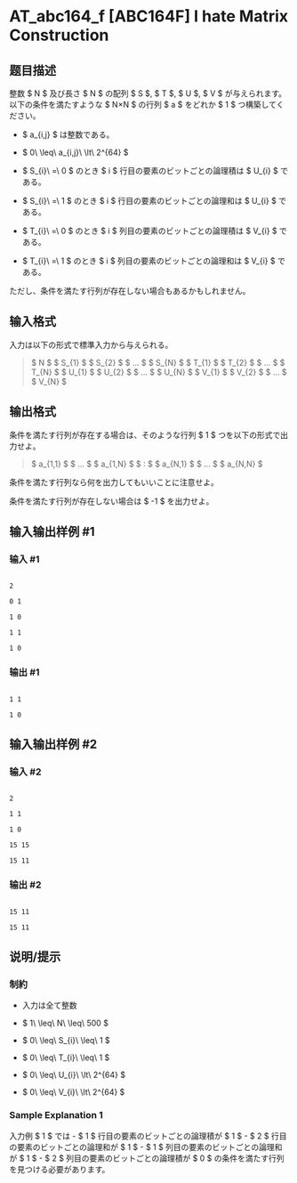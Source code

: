 # AT_abc164_f [ABC164F] I hate Matrix Construction

## 题目描述

[problemUrl]: https://atcoder.jp/contests/abc164/tasks/abc164_f

整数 $ N $ 及び長さ $ N $ の配列 $ S $, $ T $, $ U $, $ V $ が与えられます。 以下の条件を満たすような $ N×N $ の行列 $ a $ をどれか $ 1 $ つ構築してください。

- $ a_{i,j} $ は整数である。
- $ 0\ \leq\ a_{i,j}\ \lt\ 2^{64} $
- $ S_{i}\ =\ 0 $ のとき $ i $ 行目の要素のビットごとの論理積は $ U_{i} $ である。
- $ S_{i}\ =\ 1 $ のとき $ i $ 行目の要素のビットごとの論理和は $ U_{i} $ である。
- $ T_{i}\ =\ 0 $ のとき $ i $ 列目の要素のビットごとの論理積は $ V_{i} $ である。
- $ T_{i}\ =\ 1 $ のとき $ i $ 列目の要素のビットごとの論理和は $ V_{i} $ である。

ただし、条件を満たす行列が存在しない場合もあるかもしれません。

## 输入格式

入力は以下の形式で標準入力から与えられる。

> $ N $ $ S_{1} $ $ S_{2} $ $ ... $ $ S_{N} $ $ T_{1} $ $ T_{2} $ $ ... $ $ T_{N} $ $ U_{1} $ $ U_{2} $ $ ... $ $ U_{N} $ $ V_{1} $ $ V_{2} $ $ ... $ $ V_{N} $

## 输出格式

条件を満たす行列が存在する場合は、そのような行列 $ 1 $ つを以下の形式で出力せよ。

> $ a_{1,1} $ $ ... $ $ a_{1,N} $ $ : $ $ a_{N,1} $ $ ... $ $ a_{N,N} $

条件を満たす行列なら何を出力してもいいことに注意せよ。

条件を満たす行列が存在しない場合は $ -1 $ を出力せよ。

## 输入输出样例 #1

### 输入 #1

```
2
0 1
1 0
1 1
1 0
```

### 输出 #1

```
1 1
1 0
```

## 输入输出样例 #2

### 输入 #2

```
2
1 1
1 0
15 15
15 11
```

### 输出 #2

```
15 11
15 11
```

## 说明/提示

### 制約

- 入力は全て整数
- $ 1\ \leq\ N\ \leq\ 500 $
- $ 0\ \leq\ S_{i}\ \leq\ 1 $
- $ 0\ \leq\ T_{i}\ \leq\ 1 $
- $ 0\ \leq\ U_{i}\ \lt\ 2^{64} $
- $ 0\ \leq\ V_{i}\ \lt\ 2^{64} $

### Sample Explanation 1

入力例 $ 1 $ では - $ 1 $ 行目の要素のビットごとの論理積が $ 1 $ - $ 2 $ 行目の要素のビットごとの論理和が $ 1 $ - $ 1 $ 列目の要素のビットごとの論理和が $ 1 $ - $ 2 $ 列目の要素のビットごとの論理積が $ 0 $ の条件を満たす行列を見つける必要があります。